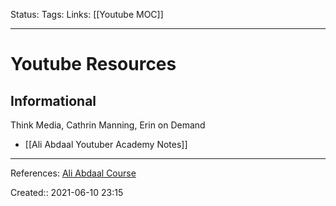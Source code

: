 Status:
Tags:
Links: [[Youtube MOC]]
___
# Youtube Resources
## Informational
Think Media, Cathrin Manning, Erin on Demand
- [[Ali Abdaal Youtuber Academy Notes]]
___
References: [Ali Abdaal Course](https://www.skillshare.com/classes/Productivity-for-Creators-Starting-a-Successful-Side-Hustle/1147193977?via=premium-end-card)

Created:: 2021-06-10 23:15